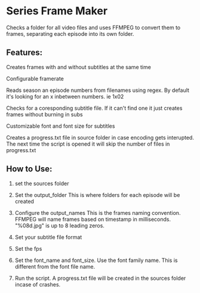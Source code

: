# Series Frame Maker
Checks a folder for all video files and uses FFMPEG to convert them to frames, separating each episode into its own folder.

## Features:
Creates frames with and without subtitles at the same time

Configurable framerate

Reads season an episode numbers from filenames using regex. By default it's looking for an x inbetween numbers. ie 1x02

Checks for a coresponding subtitle file. If it can't find one it just creates frames without burning in subs

Customizable font and font size for subtitles

Creates a progress.txt file in source folder in case encoding gets interupted. The next time the script is opened it will skip the number of files in progress.txt

## How to Use:

1. set the sources folder

2. Set the output_folder
This is where folders for each episode will be created

3. Configure the output_names
This is the frames naming convention. FFMPEG will name frames based on timestamp in milliseconds. "%08d.jpg" is up to 8 leading zeros.

4. Set your subtitle file format

5. Set the fps

6. Set the font_name and font_size. Use the font family name. This is different from the font file name.

7. Run the script. A progress.txt file will be created in the sources folder incase of crashes.
